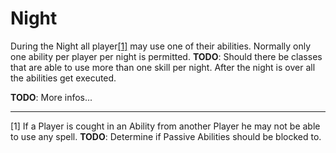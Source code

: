 # Night

During the Night all player[[1]](#ref_001) may use one of their abilities.
Normally only one ability per player per night is permitted.
**TODO**: Should there be classes that are able to use more than one skill per night.
After the night is over all the abilities get executed.

**TODO**: More infos...



---
<a name="ref_001">[1]</a>
If a Player is cought in an Ability from another Player he may not be able to use any spell.
**TODO**: Determine if Passive Abilities should be blocked to.
